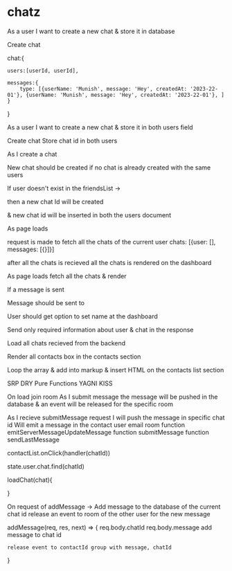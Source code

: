 # chatz

As a user I want to create a new chat & store it in database

Create chat

chat:{

    users:[userId, userId],

    messages:{
        type: [{userName: 'Munish', message: 'Hey', createdAt: '2023-22-01'}, {userName: 'Munish', message: 'Hey', createdAt: '2023-22-01'}, ]
    }

}

As a user I want to create a new chat & store it in both users field

Create chat
Store chat id in both users

As I create a chat

New chat should be created if no chat is already created with the same users

If user doesn't exist in the friendsList ->

then a new chat Id will be created

& new chat id will be inserted in both the users document

As page loads

request is made to fetch all the chats of the current user
chats: [{user: [], messages: [{}]}]

after all the chats is recieved all the chats is rendered on the dashboard

As page loads fetch all the chats & render

If a message is sent

Message should be sent to

User should get option to set name at the dashboard

Send only required information about user & chat in the response

Load all chats recieved from the backend

Render all contacts box in the contacts section

Loop the array & add into markup & insert HTML on the contacts list section

SRP
DRY
Pure Functions
YAGNI
KISS

On load join room
As I submit message the message will be pushed in the database & an event will be released for the specific room

As I recieve submitMessage request I will push the message in specific chat id
Will emit a message in the contact user email room
function emitServerMessageUpdateMessage
function submitMessage
function sendLastMessage

contactList.onClick(handler(chatId))

state.user.chat.find(chatId)

loadChat(chat){

}

On request of addMessage ->
Add message to the database of the current chat id
release an event to room of the other user for the new message

addMessage(req, res, next) => {
req.body.chatId
req.body.message
add message to chat id

    release event to contactId group with message, chatId

}
